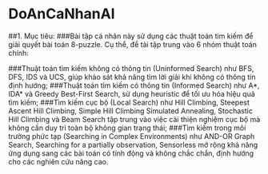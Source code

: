 # DoAnCaNhanAI
##1. Mục tiêu:
###Bài tập cá nhân này sử dụng các thuật toán tìm kiếm để giải quyết bài toán 8-puzzle. Cụ thể, đề tài tập trung vào 6 nhóm thuật toán chính:

###Thuật toán tìm kiếm không có thông tin (Uninformed Search) như BFS, DFS, IDS và UCS, giúp khảo sát khả năng tìm lời giải khi không có thông tin định hướng;
###Thuật toán tìm kiếm có thông tin (Informed Search) như A*, IDA* và Greedy Best-First Search, sử dụng heuristic để tối ưu hóa hiệu quả tìm kiếm;
###Tìm kiếm cục bộ (Local Search) như Hill Climbing, Steepest Ascent Hill Climbing, Simple Hill Climbing Simulated Annealing, Stochastic Hill Climbing và Beam Search tập trung vào việc cải thiện nghiệm cục bộ mà không cần duy trì toàn bộ không gian trạng thái;
###Tìm kiếm trong môi trường phức tạp (Searching in Complex Environments) như AND-OR Graph Search, Searching for a partially observation, Sensorless mở rộng khả năng ứng dụng sang các bài toán có tính động và không chắc chắn, định hướng cho các nghiên cứu nâng cao.
